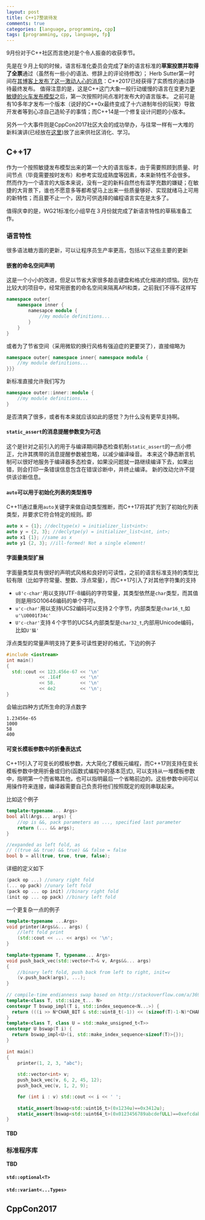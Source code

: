 ```yaml
---
layout: post
title: C++17整装待发
comments: true
categories: [language, programming, cpp]
tags: [programming, cpp, language, fp]
---
```

9月份对于C++社区而言绝对是个令人振奋的收获季节。

<!--more-->

先是在９月上旬的时候，语言标准化委员会完成了新的语言标准的**草案投票并取得了全票**通过（虽然有一些小的语法、修辞上的评论待修改）；
Herb Sutter第一时间在[其博客上发布了这一激动人心的消息](https://herbsutter.com/2017/09/06/c17-is-formally-approved/)：C++2017已经获得了实质性的通过静待最终发布。
值得注意的是，这是C++这门大象一般行动缓慢的语言在变更为[更敏捷的火车发布模型](https://en.wikipedia.org/wiki/Software_release_train)之后，第一次按照时间点准时发布大的语言版本。
之前可是有10多年才发布一个版本（说好的C++0x最终变成了十六进制年份的玩笑）导致开发者等到心凉自己造轮子的事情；而C++14是一个修复设计问题的小版本。

另外一个大事件则是CppCon2017社区大会的成功举办，与往常一样有一大堆的新料演讲(已经放在[这里](https://github.com/CppCon/CppCon2017))放了出来供社区消化、学习。

## C++17
作为一个按照敏捷发布模型出来的第一个大的语言版本，由于需要照顾到质量、时间节点（毕竟需要按时发布）和参考实现成熟度等因素，本来新特性不会很多。
然而作为一个语言的大版本来说，没有一定的新料自然也有滥竽充数的嫌疑；在敏捷的大背景下，谁也不愿意多等都希望马上出来一些质量够好、实现就绪马上可用的新特性；而且要不止一个，因为可供选择的编程语言实在是太多了。

值得庆幸的是，WG21标准化小组早在３月份就完成了新语言特性的草稿准备工作。

### 语言特性

很多语法糖方面的更新，可以让程序员生产率更高，包括以下这些主要的更新

#### 嵌套的命名空间声明
这是一个小小的改进，但足以节省大家很多敲击键盘和格式化缩进的烦恼。因为在比较大的项目中，经常用嵌套的命名空间来隔离API和类，之前我们不得不这样写
```cpp
namespace outer{
    namespace inner {
        namesapce module {
            //my module definitions...
        }
    }
}
```
或者为了节省空间（采用微软的换行风格有强迫症的更要哭了），直接缩略为
```cpp
namespace outer{ namespace inner{ namespace module {
    //my module definitions...
}}}
```
新标准直接允许我们写为
```cpp
namespace outer::inner::module {
    //my module definitions...
}
```
是否清爽了很多，或者有本来就应该如此的感觉？为什么没有更早支持啊。

#### `static_assert`的消息提醒参数变为可选
这个是针对之前引入的用于与编译期间静态检查机制`static_assert`的一点小修正，允许其携带的消息提醒参数被忽略，以减少编译噪音。
本来这个静态断言机制可以很好地服务于编译器多态检查，如果没问题就一路继续编译下去，如果出错，则会打印一条错误信息包含在错误诊断中，并终止编译。
新的改动允许不提供该诊断信息。

#### `auto`可以用于初始化列表的类型推导
C++11通过重用`auto`关键字来做自动类型推断，而C++17将其扩充到了初始化列表类型，并要求它符合特定的规则。即

```cpp
auto x = {1}; //decltype(x) = initializer_list<int>:
auto y = {2, 3}; //declytpe(y) = initializer_list<int, int>;
auto x1 {1}; //same as x
auto y1 {2, 3}; //ill-formed! Not a single element!
```
#### 字面量类型扩展
字面量类型具有很好的声明式风格和良好的可读性，之前的语言标准支持的类型比较有限（比如字符常量、整数、浮点常量），而C++17引入了对其他字符集的支持
- `u8'c-char'`用以支持UTF-8编码的字符常量，其类型依然是`char`类型，而其值则是用ISO10646编码的单个字符。
- `u'c-char'`用以支持UCS2编码可以支持２个字节，内部类型是`char16_t`,如 `u'\U0001f34c'`
- `U'c-char'`支持４个字节的UCS4,内部类型是`char32_t`,内部用Unicode编码，比如`U'猫'`

浮点类型的常量声明支持了更多可读性更好的格式，下边的例子
```cpp
#include <iostream>
int main()
{
  std::cout << 123.456e-67 << '\n'
            << .1E4f       << '\n'
            << 58.         << '\n'
            << 4e2         << '\n';
}
```
会输出四种方式所生命的浮点数字
```
1.23456e-65
1000
58
400
```
#### 可变长模板参数中的折叠表达式
C++11引入了可变长的模板参数，大大简化了模板元编程，而C++17则支持在变长模板参数中使用折叠或归约(函数式编程中的基本范式),
可以支持从一堆模板参数中，指明第一个而省略其他，也可以指明最后一个省略前边的。这些参数中间可以用操作符来连接，编译器需要自己负责将他们按照既定的规则串联起来。

比如这个例子
```cpp
template<typename... Args>
bool all(Args... args) { 
    //op is &&, pack parameters as ..., specified last parameter
    return (... && args); 
}

//expanded as left fold, as 
// ((true && true) && true) && false = false
bool b = all(true, true, true, false);
```

详细的定义如下
```cpp
(pack op ...) //unary right fold
(... op pack) //unary left fold
(pack op ... op init) //binary right fold
(init op ... op pack) //binary left fold 
```

一个更复杂一点的例子
```cpp
template<typename ...Args>
void printer(Args&&... args) {
    //left fold print
    (std::cout << ... << args) << '\n';
}
 
template<typename T, typename... Args>
void push_back_vec(std::vector<T>& v, Args&&... args)
{
    //binary left fold, push back from left to right, init=v
    (v.push_back(args), ...);
}
 
// compile-time endianness swap based on http://stackoverflow.com/a/36937049 
template<class T, std::size_t... N>
constexpr T bswap_impl(T i, std::index_sequence<N...>) {
  return (((i >> N*CHAR_BIT & std::uint8_t(-1)) << (sizeof(T)-1-N)*CHAR_BIT) | ...);
}
template<class T, class U = std::make_unsigned_t<T>>
constexpr U bswap(T i) {
  return bswap_impl<U>(i, std::make_index_sequence<sizeof(T)>{});
}
 
int main()
{
    printer(1, 2, 3, "abc");
 
    std::vector<int> v;
    push_back_vec(v, 6, 2, 45, 12);
    push_back_vec(v, 1, 2, 9);

    for (int i : v) std::cout << i << ' ';
 
    static_assert(bswap<std::uint16_t>(0x1234u)==0x3412u);
    static_assert(bswap<std::uint64_t>(0x0123456789abcdefULL)==0xefcdab8967452301ULL);
}
```

####
**TBD**

### 标准程序库
**TBD**
#### `std::optional<T>`

#### `std::variant<...Types>`

## CppCon2017